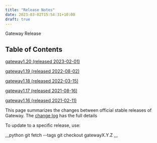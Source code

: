```yaml
---
title: "Release Notes"
date: 2023-03-02T15:54:31+10:00
draft: true
---
```


Gateway Release

## Table of Contents

[gateway1.20 (released 2023-02-01)]()

[gateway1.19 (released 2022-08-02)]()

[gateway1.18 (released 2022-03-15)]()

[gateway1.17 (released 2021-08-16)]()

[gateway1.16 (released 2021-02-11)]()

This page summarizes the changes between official stable releases of Gateway. The [change log]()  has the full details

To update to a specific release, use:

,,,python
    git fetch --tags
    git checkout gatewayX.Y.Z
,,,